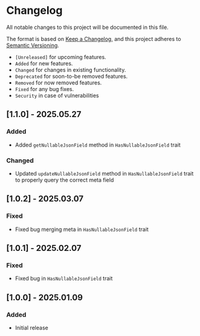 # Changelog

All notable changes to this project will be documented in this file.

The format is based on [Keep a Changelog](https://keepachangelog.com/en/1.0.0/),
and this project adheres to [Semantic Versioning](https://semver.org/spec/v2.0.0.html).

- `[Unreleased]` for upcoming features.
- `Added` for new features.
- `Changed` for changes in existing functionality.
- `Deprecated` for soon-to-be removed features.
- `Removed` for now removed features.
- `Fixed` for any bug fixes.
- `Security` in case of vulnerabilities

## [1.1.0] - 2025.05.27

### Added

- Added `getNullableJsonField` method in `HasNullableJsonField` trait

### Changed

- Updated `updateNullableJsonField` method in `HasNullableJsonField` trait to properly query the correct meta field

## [1.0.2] - 2025.03.07

### Fixed

- Fixed bug merging meta in `HasNullableJsonField` trait

## [1.0.1] - 2025.02.07

### Fixed

- Fixed bug in `HasNullableJsonField` trait

## [1.0.0] - 2025.01.09

### Added

- Initial release